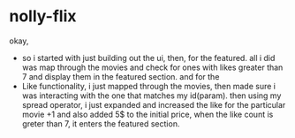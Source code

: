 # nolly-flix

okay,
* so i started with just building out the ui, then, for the featured. all i did was map through the movies and check for ones with likes greater than 7 and display them in the featured section.
and for the
* Like functionality, i just mapped through the movies, then made sure i was interacting with the one that matches my id(param). then using my spread operator, i just expanded and increased the like for the particular movie +1 and also added 5$ to the initial price, when the like count is greter than 7, it enters the featured section.
